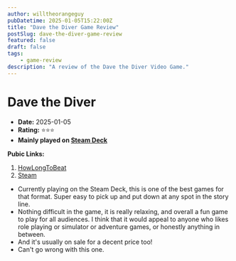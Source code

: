 ```yaml
---
author: willtheorangeguy
pubDatetime: 2025-01-05T15:22:00Z
title: "Dave the Diver Game Review"
postSlug: dave-the-diver-game-review
featured: false
draft: false
tags:
    - game-review
description: "A review of the Dave the Diver Video Game."
---
```


# Dave the Diver

-   **Date:** 2025-01-05
-   **Rating:** ⭐⭐⭐
-   **Mainly played on [Steam Deck](https://store.steampowered.com/steamdeck)**

**Pubic Links:**

1. [HowLongToBeat](https://howlongtobeat.com/game/115577/reviews/u-lcskid/1)
2. [Steam](https://steamcommunity.com/id/lcskid/recommended/1868140?snr=1_5_9__402)

- Currently playing on the Steam Deck, this is one of the best games for that format. Super easy to pick up and put down at any spot in the story line.
- Nothing difficult in the game, it is really relaxing, and overall a fun game to play for all audiences. I think that it would appeal to anyone who likes role playing or simulator or adventure games, or honestly anything in between.
- And it's usually on sale for a decent price too!
- Can't go wrong with this one.
